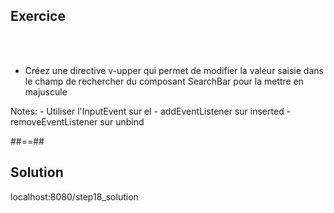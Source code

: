 <!-- .slide: class="sfeir-bg-pink exercice" -->
## Exercice
<br><br>
<ul>
    <li>Créez une directive v-upper qui permet de modifier la valeur saisie dans le champ de rechercher du composant SearchBar pour la mettre en majuscule</li>
</ul>
Notes:
- Utiliser l'InputEvent sur el
- addEventListener sur inserted
- removeEventListener sur unbind

##==##

<!-- .slide: class="sfeir-bg-blue exercice" -->
## Solution
<span class="full-center">localhost:8080/step18_solution</span>
